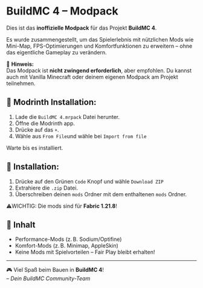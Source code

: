
# BuildMC 4 – Modpack

Dies ist das **inoffizielle Modpack** für das Projekt **BuildMC 4**.

Es wurde zusammengestellt, um das Spielerlebnis mit nützlichen Mods wie Mini-Map, FPS-Optimierungen und Komfortfunktionen zu erweitern – ohne das eigentliche Gameplay zu verändern.

🧱 **Hinweis:**  
Das Modpack ist **nicht zwingend erforderlich**, aber empfohlen. Du kannst auch mit Vanilla Minecraft oder deinem eigenen Modpack am Projekt teilnehmen.

## 🔧 Modrinth Installation:

1. Lade die `BuildMC 4.mrpack` Datei herunter.
2. Öffne die Modrinth app.
3. Drücke auf das `+`.
4. Wähle aus `From File`und wähle bei `Import from file`

Warte bis es installiert.

## 🔧 Installation:
1. Drücke auf den Grünen `Code` Knopf und wähle `Download ZIP`
2. Extrahiere die `.zip` Datei.
3. Überschreiben deinen `mods` Ordner mit dem enthaltenen `mods` Ordner.

⚠️WICHTIG: Die mods sind für **Fabric 1.21.8**!

## 📜 Inhalt

- Performance-Mods (z. B. Sodium/Optifine)
- Komfort-Mods (z. B. Minimap, AppleSkin)
- Keine Mods mit Spielvorteilen – Fair Play bleibt erhalten!

---

🎮 Viel Spaß beim Bauen in **BuildMC 4**!  
*– Dein BuildMC Community-Team*
